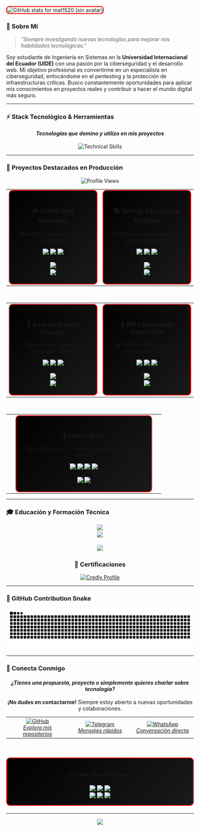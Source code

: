 <picture>
  <source media="(prefers-color-scheme: dark)" srcset="https://pixel-profile.vercel.app/api/github-stats?username=mat1520&screen_effect=true&avatar=false&background=linear-gradient(to%20bottom%20right%2C%20%23000000%2C%20%23ff0000)&text_color=FFFFFF&title_color=ff0000">
  <source media="(prefers-color-scheme: light)" srcset="https://pixel-profile.vercel.app/api/github-stats?username=mat1520&screen_effect=false&avatar=false&background=linear-gradient(to%20bottom%20right%2C%20%23ff0000%2C%20%23000000)&text_color=000000&title_color=ff0000">
  <img alt="GitHub stats for mat1520 (sin avatar)" src="https://pixel-profile.vercel.app/api/github-stats?username=mat1520&screen_effect=true&avatar=false=linear-gradient(to%20bottom%20right%2C%20%23000000%2C%20%23ff0000)&text_color=FFFFFF&title_color=ff0000" loading="lazy" style="max-width:100%;border-radius:8px;border:2px solid #ff0000;">
</picture>

### 🎯 Sobre Mí

> *"Siempre investigando nuevas tecnologías para mejorar mis habilidades tecnológicas."*

Soy estudiante de Ingeniería en Sistemas en la **Universidad Internacional del Ecuador (UIDE)** con una pasión por la ciberseguridad y el desarrollo web. Mi objetivo profesional es convertirme en un especialista en ciberseguridad, enfocándome en el pentesting y la protección de infraestructuras críticas. Busco constantemente oportunidades para aplicar mis conocimientos en proyectos reales y contribuir a hacer el mundo digital más seguro.

---

### ⚡ Stack Tecnológico & Herramientas

<div align="center">
  <h4><em>Tecnologías que domino y utilizo en mis proyectos</em></h4>
  
  <img src="https://skillicons.dev/icons?i=python,java,php,js,ts,html,css,react,nextjs,nodejs,git,github,linux,vscode,docker,postgres,mysql,kali,wireshark&theme=dark" alt="Technical Skills" />
  
</div>

---

### 🚀 Proyectos Destacados en Producción

<div align="center">
  <p align="center">
  <img src="https://komarev.com/ghpvc/?username=mat1520&color=FF0000&style=flat-square" alt="Profile Views" style="width:150px;max-width:100%;height:auto;" />
</p>


  <!-- Primera fila de proyectos -->
  <table>
    <tr>
      <td align="center" width="50%">
        <div style="border: 2px solid #FF0000; border-radius: 10px; padding: 20px; background: linear-gradient(135deg, #000000 0%, #1a1a1a 100%);">
          <h3>💳 Credit Card Generator</h3>
          <p><em>Algoritmo Luhn • Validación de Tarjetas</em></p>
          <img src="https://img.shields.io/badge/JavaScript-F7DF1E?style=for-the-badge&logo=javascript&logoColor=black" />
          <img src="https://img.shields.io/badge/HTML5-E34F26?style=for-the-badge&logo=html5&logoColor=white" />
          <img src="https://img.shields.io/badge/CSS3-1572B6?style=for-the-badge&logo=css3&logoColor=white" />
          <br/><br/>
          <a href="https://github.com/mat1520/Credit-Card-Gen-Luhn">
            <img src="https://img.shields.io/badge/💻_Source_Code-000000?style=for-the-badge&logo=github&logoColor=white" />
          </a>
          <br/>
          <a href="https://credit-cart-gen-luhn.vercel.app">
            <img src="https://img.shields.io/badge/🌐_Live_Demo-FF0000?style=for-the-badge&logo=vercel&logoColor=white" />
          </a>
        </div>
      </td>
      <td align="center" width="50%">
        <div style="border: 2px solid #FF0000; border-radius: 10px; padding: 20px; background: linear-gradient(135deg, #000000 0%, #1a1a1a 100%);">
          <h3>📚 Yachay Educational Platform</h3>
          <p><em>Plataforma de Aprendizaje • Gestión Académica</em></p>
          <img src="https://img.shields.io/badge/React-20232A?style=for-the-badge&logo=react&logoColor=61DAFB" />
          <img src="https://img.shields.io/badge/Node.js-43853D?style=for-the-badge&logo=node.js&logoColor=white" />
          <img src="https://img.shields.io/badge/MongoDB-4EA94B?style=for-the-badge&logo=mongodb&logoColor=white" />
          <br/><br/>
          <a href="https://github.com/mat1520/yachay-app">
            <img src="https://img.shields.io/badge/💻_Source_Code-000000?style=for-the-badge&logo=github&logoColor=white" />
          </a>
          <br/>
          <a href="https://yachay-app.vercel.app/">
            <img src="https://img.shields.io/badge/🌐_Live_Demo-FF0000?style=for-the-badge&logo=vercel&logoColor=white" />
          </a>
        </div>
      </td>
    </tr>
  </table>

  <br/>

  <!-- Segunda fila de proyectos -->
  <table>
    <tr>
      <td align="center" width="50%">
        <div style="border: 2px solid #FF0000; border-radius: 10px; padding: 20px; background: linear-gradient(135deg, #000000 0%, #1a1a1a 100%);">
          <h3>🏦 Buro de Crédito Ecuador</h3>
          <p><em>Sistema de Evaluación Crediticia • Fintech</em></p>
          <img src="https://img.shields.io/badge/TypeScript-007ACC?style=for-the-badge&logo=typescript&logoColor=white" />
          <img src="https://img.shields.io/badge/Next.js-000000?style=for-the-badge&logo=nextdotjs&logoColor=white" />
          <img src="https://img.shields.io/badge/PostgreSQL-316192?style=for-the-badge&logo=postgresql&logoColor=white" />
          <br/><br/>
          <a href="https://github.com/mat1520/BURO-DE-CREDITO-EC">
            <img src="https://img.shields.io/badge/💻_Source_Code-000000?style=for-the-badge&logo=github&logoColor=white" />
          </a>
          <br/>
          <a href="https://buro.vercel.app/">
            <img src="https://img.shields.io/badge/🌐_Live_Demo-FF0000?style=for-the-badge&logo=vercel&logoColor=white" />
          </a>
        </div>
      </td>
      <td align="center" width="50%">
        <div style="border: 2px solid #FF0000; border-radius: 10px; padding: 20px; background: linear-gradient(135deg, #000000 0%, #1a1a1a 100%);">
          <h3>📄 API Facturación Electrónica</h3>
          <p><em>API REST • SRI Ecuador • Facturación Digital</em></p>
          <img src="https://img.shields.io/badge/Python-3776AB?style=for-the-badge&logo=python&logoColor=white" />
          <img src="https://img.shields.io/badge/FastAPI-005571?style=for-the-badge&logo=fastapi&logoColor=white" />
          <img src="https://img.shields.io/badge/PostgreSQL-316192?style=for-the-badge&logo=postgresql&logoColor=white" />
          <br/><br/>
          <a href="https://github.com/mat1520/api-facturacion-electronica-ecuador">
            <img src="https://img.shields.io/badge/💻_Source_Code-000000?style=for-the-badge&logo=github&logoColor=white" />
          </a>
          <br/>
          <a href="https://api-facturacion-electronica-ecuador.onrender.com">
            <img src="https://img.shields.io/badge/🌐_API_Endpoint-FF0000?style=for-the-badge&logo=render&logoColor=white" />
          </a>
        </div>
      </td>
    </tr>
  </table>

  <br/>

  <!-- Proyecto destacado final -->
  <table>
    <tr>
      <td align="center">
        <div style="border: 2px solid #FF0000; border-radius: 10px; padding: 20px; background: linear-gradient(135deg, #000000 0%, #1a1a1a 100%); width: 80%;">
          <h3>📖 Learning Git</h3>
          <p><em>Guía Completa • Control de Versiones • OAuth Google</em></p>
          <img src="https://img.shields.io/badge/Git-F05032?style=for-the-badge&logo=git&logoColor=white" />
          <img src="https://img.shields.io/badge/GitHub-100000?style=for-the-badge&logo=github&logoColor=white" />
          <img src="https://img.shields.io/badge/Google_OAuth-4285F4?style=for-the-badge&logo=google&logoColor=white" />
          <img src="https://img.shields.io/badge/Markdown-000000?style=for-the-badge&logo=markdown&logoColor=white" />
          <br/><br/>
          <a href="https://learning-git-hazel.vercel.app">
            <img src="https://img.shields.io/badge/💻_Source_Code-000000?style=for-the-badge&logo=github&logoColor=white" />
          </a>
          <a href="https://learning-git-hazel.vercel.app">
            <img src="https://img.shields.io/badge/🌐_Live_Demo-FF0000?style=for-the-badge&logo=vercel&logoColor=white" />
          </a>
        </div>
      </td>
    </tr>
  </table>
  
</div>

---

### 🎓 Educación y Formación Técnica

<div align="center">
  <img src="https://img.shields.io/badge/Universidad_Internacional_del_Ecuador-FF0000?style=for-the-badge&logoColor=white" />
  <br/>
  <img src="https://img.shields.io/badge/Ingeniería_en_Sistemas-000000?style=for-the-badge&logoColor=white" />
  <br/><br/>
  <img src="https://img.shields.io/badge/Estado-Cursando-228B22?style=for-the-badge&logoColor=white" />
  
  
  ### 🤖 Certificaciones

  <a href="https://www.credly.com/users/ariel-melo.b7336c91">
    <img src="https://img.shields.io/badge/Ver_Perfil_Credly-FF0000?style=for-the-badge&logo=credly&logoColor=white" alt="Credly Profile"/>
  </a>
</div>

---

### 🐍 GitHub Contribution Snake

![Snake animation](https://github.com/mat1520/mat1520/blob/output/github-contribution-grid-snake-dark.svg)

---

### 🤝 Conecta Conmigo

<div align="center">
  <h4><em>¿Tienes una propuesta, proyecto o simplemente quieres charlar sobre tecnología?</em></h4>
  <p><strong>¡No dudes en contactarme!</strong> Siempre estoy abierto a nuevas oportunidades y colaboraciones.</p>
  
  <table>
    <tr>
      <td align="center" width="33%">
        <a href="https://github.com/mat1520">
          <img src="https://img.shields.io/badge/GitHub-100000?style=for-the-badge&logo=github&logoColor=white" alt="GitHub"/>
          <br/>
          <span><em>Explora mis repositorios</em></span>
        </a>
      </td>
      <td align="center" width="33%">
        <a href="https://t.me/MAT3810">
          <img src="https://img.shields.io/badge/Telegram-2CA5E0?style=for-the-badge&logo=telegram&logoColor=white" alt="Telegram"/>
          <br/>
          <span><em>Mensajes rápidos</em></span>
        </a>
      </td>
      <td align="center" width="33%">
        <a href="https://api.whatsapp.com/send?phone=593984403461&text=Hola%2C%20Ariel%20me%20gusto%20tu%20perfil%20de%20github%20tengo%20una%20duda%20o%20aporte%20hacia%20ti">
          <img src="https://img.shields.io/badge/WhatsApp-25D366?style=for-the-badge&logo=whatsapp&logoColor=white" alt="WhatsApp"/>
          <br/>
          <span><em>Conversación directa</em></span>
        </a>
      </td>
    </tr>
  </table>

  <br/>
  
  <div style="border: 2px solid #FF0000; border-radius: 10px; padding: 15px; background: linear-gradient(135deg, #000000 0%, #1a1a1a 100%); margin: 20px 0;">
    <h4>💡 Estoy disponible para:</h4>
    <img src="https://img.shields.io/badge/Colaboraciones-FF0000?style=flat-square&logoColor=white" />
    <img src="https://img.shields.io/badge/Freelance-FF0000?style=flat-square&logoColor=white" />
    <img src="https://img.shields.io/badge/Consultoría_Técnica-FF0000?style=flat-square&logoColor=white" />
    <br/>
    <img src="https://img.shields.io/badge/Desarrollo_Web-4169E1?style=flat-square&logoColor=white" />
    <img src="https://img.shields.io/badge/APIs_Personalizadas-4169E1?style=flat-square&logoColor=white" />
    <img src="https://img.shields.io/badge/Automatización-4169E1?style=flat-square&logoColor=white" />
  </div>
  
</div>

---

<div align="center">
  <img src="https://capsule-render.vercel.app/api?type=waving&color=FF0000&height=100&section=footer"/>
</div>

